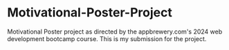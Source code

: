 # Motivational-Poster-Project
Motivational Poster project as directed by the appbrewery.com's 2024 web development bootcamp course. This is my submission for the project.
